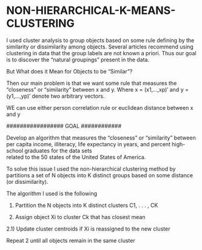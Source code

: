 # NON-HIERARCHICAL-K-MEANS-CLUSTERING

I used cluster analysis to group objects based on some rule defining by the similarity 
or dissimilarity among objects. Several articles recommend using clustering in data that the group 
labels are not known a priori. Thus our goal is to discover the “natural groupings” 
present in the data.

But What does it Mean for Objects to be “Similar”?

Then our main problem is that we want some rule that measures the “closeness” or “similarity” between x and y.
Where x = (x1,...,xp)′ and y = (y1,...,yp)′ denote two arbitrary vectors.

WE can use either person correlation rule or euclidean distance between x and y


#################    GOAL ############

Develop an algorithm that measures the “closeness” or “similarity” between per capita income, illiteracy, life expectancy in years, and percent high-school graduates for the data sets  
related to the 50 states of the United States of America.

To solve this issue I used the non-hierarchical clustering method by partitions a set of N objects into
K distinct groups based on some distance (or dissimilarity).

The algorithm I used is the following 

1)  Partition the N objects into K distinct clusters C1, . . . , CK

2)  Assign object Xi to cluster Ck that has closest mean
 
2.1)  Update cluster centroids if Xi is reassigned to the new cluster

Repeat 2 until all objects remain in the same cluster

